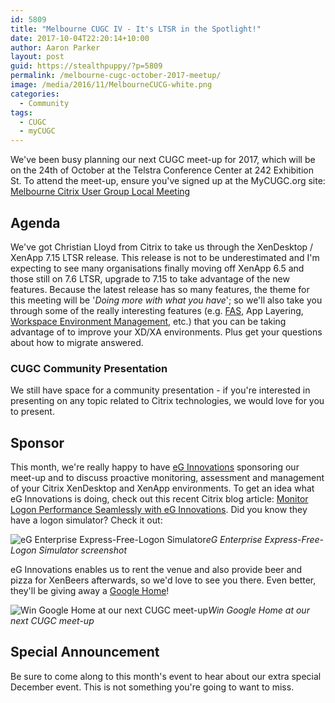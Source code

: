 ```yaml
---
id: 5809
title: "Melbourne CUGC IV - It's LTSR in the Spotlight!"
date: 2017-10-04T22:20:14+10:00
author: Aaron Parker
layout: post
guid: https://stealthpuppy/?p=5809
permalink: /melbourne-cugc-october-2017-meetup/
image: /media/2016/11/MelbourneCUCG-white.png
categories:
  - Community
tags:
  - CUGC
  - myCUGC
---
```


We've been busy planning our next CUGC meet-up for 2017, which will be on the 24th of October at the Telstra Conference Center at 242 Exhibition St. To attend the meet-up, ensure you've signed up at the MyCUGC.org site: [Melbourne Citrix User Group Local Meeting](https://www.mycugc.org/page/melbourne-oct24-2017Meeting)

## Agenda

We've got Christian Lloyd from Citrix to take us through the XenDesktop / XenApp 7.15 LTSR release. This release is not to be underestimated and I'm expecting to see many organisations finally moving off XenApp 6.5 and those still on 7.6 LTSR, upgrade to 7.15 to take advantage of the new features. Because the latest release has so many features, the theme for this meeting will be '_Doing more with what you have_'; so we'll also take you through some of the really interesting features (e.g. [FAS](https://docs.citrix.com/en-us/xenapp-and-xendesktop/7-15-ltsr/secure/federated-authentication-service/fas-architectures.html), App Layering, [Workspace Environment Management](https://docs.citrix.com/en-us/workspace-environment-management/current-release.html), etc.) that you can be taking advantage of to improve your XD/XA environments. Plus get your questions about how to migrate answered.

### CUGC Community Presentation

We still have space for a community presentation - if you're interested in presenting on any topic related to Citrix technologies, we would love for you to present. 

## Sponsor

This month, we're really happy to have [eG Innovations](https://www.eginnovations.com/) sponsoring our meet-up and to discuss proactive monitoring, assessment and management of your Citrix XenDesktop and XenApp environments. To get an idea what eG Innovations is doing, check out this recent Citrix blog article: [Monitor Logon Performance Seamlessly with eG Innovations](https://www.citrix.com/blogs/2017/09/26/monitor-logon-performance-seamlessly-with-eg-innovations/). Did you know they have a logon simulator? Check it out:

![eG Enterprise Express-Free-Logon Simulator]({{site.baseurl}}/media/2017/10/eG-Enterprise-Express-Free-Logon-Simulator-Image-02-720x478.png)*eG Enterprise Express-Free-Logon Simulator screenshot*

eG Innovations enables us to rent the venue and also provide beer and pizza for XenBeers afterwards, so we'd love to see you there. Even better, they'll be giving away a [Google Home](https://madeby.google.com/home/)!

![Win Google Home at our next CUGC meet-up]({{site.baseurl}}/media/2017/10/GoogleHome.jpg)*Win Google Home at our next CUGC meet-up*

## Special Announcement

Be sure to come along to this month's event to hear about our extra special December event. This is not something you're going to want to miss.
